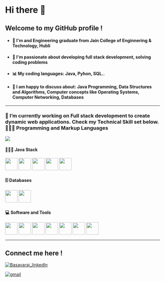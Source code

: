 
<h1 allign-items: center>Hi there 👋 </h1>

## Welcome to my GitHub profile !

<ul>
   <li> <h4>🥇 I'm and Engineering graduate from Jain College of Enginnering & Technology, Hubli </h4></li>
   <li><h4>🎫 I'm passionate about developing <strong>full stack development</strong>, solving coding problems</h4></li>
   <li><h4>📊 My coding languages: <strong>Java, Pyhon, SQL</strong>.. </h4> </li>
   <li><h4>🧧 I am happy to discuss about: Java Programming, Data Structures and Algorithms, Computer concepts like Operating Systems, Computer Networking, Databases</h4> </li>
</ul>
<hr>

<h3>🔭 I’m currently working on <strong>Full stack development</strong> to create dynamic web applications. Check my Technical Skill set below.
<!-- ----------- TECH STACK SECTION ------------ -->
   <h4">👩🏻‍💻 Programming and Markup Languages</h4>
   <p>
     <a href="https://skillicons.dev">
       <img src="https://skillicons.dev/icons?i=java,python,django,html,css,javascript,php"/>
     </a>
   </p>
   <h4>👩🏻‍💻 Java Stack</h4>
   <p>
       <img src="https://user-images.githubusercontent.com/25181517/117201470-f6d56780-adec-11eb-8f7c-e70e376cfd07.png" height=40px width=40px />
      <img src="https://user-images.githubusercontent.com/25181517/183891303-41f257f8-6b3d-487c-aa56-c497b880d0fb.png" height=40px width=40px />
      <img src="https://user-images.githubusercontent.com/25181517/117207242-07d5a700-adf4-11eb-975e-be04e62b984b.png" height=40px width=40px />
      <img src="https://user-images.githubusercontent.com/25181517/117207493-49665200-adf4-11eb-808e-a9c0fcc2a0a0.png" height=40px width=40px/>
      <img src="https://user-images.githubusercontent.com/25181517/192107858-fe19f043-c502-4009-8c47-476fc89718ad.png" height=40px width=40px />
     </a>
   </p>
   <h4>🗄️ Databases </h4>
   <p>
       <img src="https://user-images.githubusercontent.com/25181517/183896128-ec99105a-ec1a-4d85-b08b-1aa1620b2046.png"  height=40px width=40px/>
      <img src="https://user-images.githubusercontent.com/25181517/117208736-bdedc080-adf5-11eb-912f-61c7d43705f6.png"  height=40px width=40px/>
     </a>
   </p>
   <h4>💻 Software and Tools </h4>
   <p>
        <img src="https://user-images.githubusercontent.com/25181517/192108892-6e9b5cdf-4e35-4a70-ad9a-801a93a07c1c.png"  height=40px width=40px/>
        <img src="https://user-images.githubusercontent.com/25181517/192108890-200809d1-439c-4e23-90d3-b090cf9a4eea.png"  height=40px width=40px/>
        <img src="https://user-images.githubusercontent.com/25181517/192108891-d86b6220-e232-423a-bf5f-90903e6887c3.png"  height=40px width=40px/>
        <img src="https://user-images.githubusercontent.com/25181517/192109061-e138ca71-337c-4019-8d42-4792fdaa7128.png"  height=40px width=40px/>
        <img src="https://user-images.githubusercontent.com/25181517/183914128-3fc88b4a-4ac1-40e6-9443-9a30182379b7.png"  height=40px width=40px/>
        <img src="https://user-images.githubusercontent.com/25181517/192108372-f71d70ac-7ae6-4c0d-8395-51d8870c2ef0.png"  height=40px width=40px/>
        <img src="https://user-images.githubusercontent.com/25181517/192108374-8da61ba1-99ec-41d7-80b8-fb2f7c0a4948.png"  height=40px width=40px/>
     </a>
   <hr>
   <!-- ----------- TECH STACK SECTION END------------ -->
   </p>
   
## Connect me here !
<p>
<a href="https://www.linkedin.com/in/basavaraj-aili-2b495b218/" target="blank"><img align="center" src="https://img.shields.io/badge/LinkedIn-0077B5?style=for-the-badge&logo=linkedin&logoColor=white" alt="Basavaraj_linkedIn"/></a> 
<br>
</p>
<p>
<a href="mailto:basavarajaili515@gmail.com" target="blank"><img align="center" src="https://img.shields.io/badge/Gmail-D14836?style=for-the-badge&logo=gmail&logoColor=white" alt="gmail"/></a> 
<br>
</p>



[linkedin]: https://www.linkedin.com/in/basavaraj-aili-2b495b218/
[github]:https://github.com/BasavarajAili1
[gmail]:mailto:basavarajaili515@gmail.com
